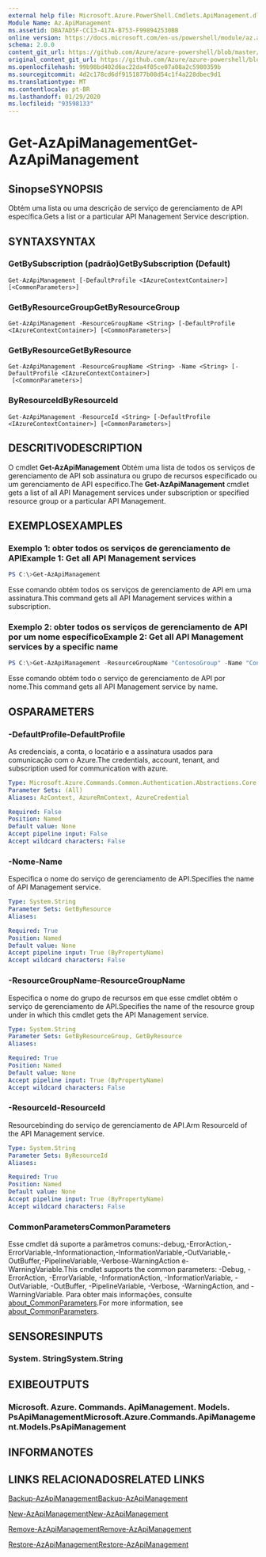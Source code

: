 ```yaml
---
external help file: Microsoft.Azure.PowerShell.Cmdlets.ApiManagement.dll-Help.xml
Module Name: Az.ApiManagement
ms.assetid: DBA7AD5F-CC13-417A-B753-F998942530BB
online version: https://docs.microsoft.com/en-us/powershell/module/az.apimanagement/get-azapimanagement
schema: 2.0.0
content_git_url: https://github.com/Azure/azure-powershell/blob/master/src/ApiManagement/ApiManagement/help/Get-AzApiManagement.md
original_content_git_url: https://github.com/Azure/azure-powershell/blob/master/src/ApiManagement/ApiManagement/help/Get-AzApiManagement.md
ms.openlocfilehash: 99b98bd402d6ac22da4f05ce07a08a2c5980359b
ms.sourcegitcommit: 4d2c178cd6df9151877b08d54c1f4a228dbec9d1
ms.translationtype: MT
ms.contentlocale: pt-BR
ms.lasthandoff: 01/29/2020
ms.locfileid: "93598133"
---
```

# <span data-ttu-id="b68db-101">Get-AzApiManagement</span><span class="sxs-lookup"><span data-stu-id="b68db-101">Get-AzApiManagement</span></span>

## <span data-ttu-id="b68db-102">Sinopse</span><span class="sxs-lookup"><span data-stu-id="b68db-102">SYNOPSIS</span></span>
<span data-ttu-id="b68db-103">Obtém uma lista ou uma descrição de serviço de gerenciamento de API específica.</span><span class="sxs-lookup"><span data-stu-id="b68db-103">Gets a list or a particular API Management Service description.</span></span>

## <span data-ttu-id="b68db-104">SYNTAX</span><span class="sxs-lookup"><span data-stu-id="b68db-104">SYNTAX</span></span>

### <span data-ttu-id="b68db-105">GetBySubscription (padrão)</span><span class="sxs-lookup"><span data-stu-id="b68db-105">GetBySubscription (Default)</span></span>
```
Get-AzApiManagement [-DefaultProfile <IAzureContextContainer>] [<CommonParameters>]
```

### <span data-ttu-id="b68db-106">GetByResourceGroup</span><span class="sxs-lookup"><span data-stu-id="b68db-106">GetByResourceGroup</span></span>
```
Get-AzApiManagement -ResourceGroupName <String> [-DefaultProfile <IAzureContextContainer>] [<CommonParameters>]
```

### <span data-ttu-id="b68db-107">GetByResource</span><span class="sxs-lookup"><span data-stu-id="b68db-107">GetByResource</span></span>
```
Get-AzApiManagement -ResourceGroupName <String> -Name <String> [-DefaultProfile <IAzureContextContainer>]
 [<CommonParameters>]
```

### <span data-ttu-id="b68db-108">ByResourceId</span><span class="sxs-lookup"><span data-stu-id="b68db-108">ByResourceId</span></span>
```
Get-AzApiManagement -ResourceId <String> [-DefaultProfile <IAzureContextContainer>] [<CommonParameters>]
```

## <span data-ttu-id="b68db-109">DESCRITIVO</span><span class="sxs-lookup"><span data-stu-id="b68db-109">DESCRIPTION</span></span>
<span data-ttu-id="b68db-110">O cmdlet **Get-AzApiManagement** Obtém uma lista de todos os serviços de gerenciamento de API sob assinatura ou grupo de recursos especificado ou um gerenciamento de API específico.</span><span class="sxs-lookup"><span data-stu-id="b68db-110">The **Get-AzApiManagement** cmdlet gets a list of all API Management services under subscription or specified resource group or a particular API Management.</span></span>

## <span data-ttu-id="b68db-111">EXEMPLOS</span><span class="sxs-lookup"><span data-stu-id="b68db-111">EXAMPLES</span></span>

### <span data-ttu-id="b68db-112">Exemplo 1: obter todos os serviços de gerenciamento de API</span><span class="sxs-lookup"><span data-stu-id="b68db-112">Example 1: Get all API Management services</span></span>
```powershell
PS C:\>Get-AzApiManagement
```

<span data-ttu-id="b68db-113">Esse comando obtém todos os serviços de gerenciamento de API em uma assinatura.</span><span class="sxs-lookup"><span data-stu-id="b68db-113">This command gets all API Management services within a subscription.</span></span>

### <span data-ttu-id="b68db-114">Exemplo 2: obter todos os serviços de gerenciamento de API por um nome específico</span><span class="sxs-lookup"><span data-stu-id="b68db-114">Example 2: Get all API Management services by a specific name</span></span>
```powershell
PS C:\>Get-AzApiManagement -ResourceGroupName "ContosoGroup" -Name "ContosoApi"
```

<span data-ttu-id="b68db-115">Esse comando obtém todo o serviço de gerenciamento de API por nome.</span><span class="sxs-lookup"><span data-stu-id="b68db-115">This command gets all API Management service by name.</span></span>

## <span data-ttu-id="b68db-116">OS</span><span class="sxs-lookup"><span data-stu-id="b68db-116">PARAMETERS</span></span>

### <span data-ttu-id="b68db-117">-DefaultProfile</span><span class="sxs-lookup"><span data-stu-id="b68db-117">-DefaultProfile</span></span>
<span data-ttu-id="b68db-118">As credenciais, a conta, o locatário e a assinatura usados para comunicação com o Azure.</span><span class="sxs-lookup"><span data-stu-id="b68db-118">The credentials, account, tenant, and subscription used for communication with azure.</span></span>

```yaml
Type: Microsoft.Azure.Commands.Common.Authentication.Abstractions.Core.IAzureContextContainer
Parameter Sets: (All)
Aliases: AzContext, AzureRmContext, AzureCredential

Required: False
Position: Named
Default value: None
Accept pipeline input: False
Accept wildcard characters: False
```

### <span data-ttu-id="b68db-119">-Nome</span><span class="sxs-lookup"><span data-stu-id="b68db-119">-Name</span></span>
<span data-ttu-id="b68db-120">Especifica o nome do serviço de gerenciamento de API.</span><span class="sxs-lookup"><span data-stu-id="b68db-120">Specifies the name of API Management service.</span></span>

```yaml
Type: System.String
Parameter Sets: GetByResource
Aliases:

Required: True
Position: Named
Default value: None
Accept pipeline input: True (ByPropertyName)
Accept wildcard characters: False
```

### <span data-ttu-id="b68db-121">-ResourceGroupName</span><span class="sxs-lookup"><span data-stu-id="b68db-121">-ResourceGroupName</span></span>
<span data-ttu-id="b68db-122">Especifica o nome do grupo de recursos em que esse cmdlet obtém o serviço de gerenciamento de API.</span><span class="sxs-lookup"><span data-stu-id="b68db-122">Specifies the name of the resource group under in which this cmdlet gets the API Management service.</span></span>

```yaml
Type: System.String
Parameter Sets: GetByResourceGroup, GetByResource
Aliases:

Required: True
Position: Named
Default value: None
Accept pipeline input: True (ByPropertyName)
Accept wildcard characters: False
```

### <span data-ttu-id="b68db-123">-ResourceId</span><span class="sxs-lookup"><span data-stu-id="b68db-123">-ResourceId</span></span>
<span data-ttu-id="b68db-124">Resourcebinding do serviço de gerenciamento de API.</span><span class="sxs-lookup"><span data-stu-id="b68db-124">Arm ResourceId of the API Management service.</span></span>

```yaml
Type: System.String
Parameter Sets: ByResourceId
Aliases:

Required: True
Position: Named
Default value: None
Accept pipeline input: True (ByPropertyName)
Accept wildcard characters: False
```

### <span data-ttu-id="b68db-125">CommonParameters</span><span class="sxs-lookup"><span data-stu-id="b68db-125">CommonParameters</span></span>
<span data-ttu-id="b68db-126">Esse cmdlet dá suporte a parâmetros comuns:-debug,-ErrorAction,-ErrorVariable,-Informationaction,-InformationVariable,-OutVariable,-OutBuffer,-PipelineVariable,-Verbose-WarningAction e-WarningVariable.</span><span class="sxs-lookup"><span data-stu-id="b68db-126">This cmdlet supports the common parameters: -Debug, -ErrorAction, -ErrorVariable, -InformationAction, -InformationVariable, -OutVariable, -OutBuffer, -PipelineVariable, -Verbose, -WarningAction, and -WarningVariable.</span></span> <span data-ttu-id="b68db-127">Para obter mais informações, consulte [about_CommonParameters](https://go.microsoft.com/fwlink/?LinkID=113216).</span><span class="sxs-lookup"><span data-stu-id="b68db-127">For more information, see [about_CommonParameters](https://go.microsoft.com/fwlink/?LinkID=113216).</span></span>

## <span data-ttu-id="b68db-128">SENSORES</span><span class="sxs-lookup"><span data-stu-id="b68db-128">INPUTS</span></span>

### <span data-ttu-id="b68db-129">System. String</span><span class="sxs-lookup"><span data-stu-id="b68db-129">System.String</span></span>

## <span data-ttu-id="b68db-130">EXIBE</span><span class="sxs-lookup"><span data-stu-id="b68db-130">OUTPUTS</span></span>

### <span data-ttu-id="b68db-131">Microsoft. Azure. Commands. ApiManagement. Models. PsApiManagement</span><span class="sxs-lookup"><span data-stu-id="b68db-131">Microsoft.Azure.Commands.ApiManagement.Models.PsApiManagement</span></span>

## <span data-ttu-id="b68db-132">INFORMA</span><span class="sxs-lookup"><span data-stu-id="b68db-132">NOTES</span></span>

## <span data-ttu-id="b68db-133">LINKS RELACIONADOS</span><span class="sxs-lookup"><span data-stu-id="b68db-133">RELATED LINKS</span></span>

[<span data-ttu-id="b68db-134">Backup-AzApiManagement</span><span class="sxs-lookup"><span data-stu-id="b68db-134">Backup-AzApiManagement</span></span>](./Backup-AzApiManagement.md)

[<span data-ttu-id="b68db-135">New-AzApiManagement</span><span class="sxs-lookup"><span data-stu-id="b68db-135">New-AzApiManagement</span></span>](./New-AzApiManagement.md)

[<span data-ttu-id="b68db-136">Remove-AzApiManagement</span><span class="sxs-lookup"><span data-stu-id="b68db-136">Remove-AzApiManagement</span></span>](./Remove-AzApiManagement.md)

[<span data-ttu-id="b68db-137">Restore-AzApiManagement</span><span class="sxs-lookup"><span data-stu-id="b68db-137">Restore-AzApiManagement</span></span>](./Restore-AzApiManagement.md)


